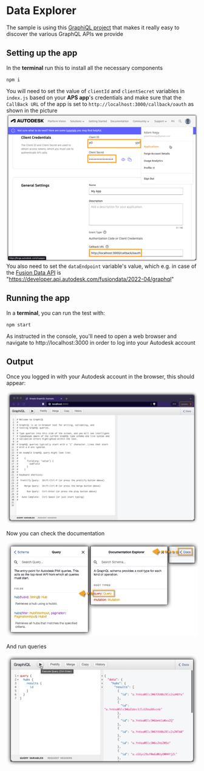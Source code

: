 # Data Explorer

The sample is using this [GraphiQL project](https://github.com/graphql/graphiql) that makes it really easy to discover the various GraphQL APIs we provide

## Setting up the app
In the **terminal** run this to install all the necessary components
```
npm i
``` 

You will need to set the value of `clientId` and `clientSecret` variables in `index.js` based on your **APS app**'s credentials and make sure that the `CallBack URL` of the app is set to `http://localhost:3000/callback/oauth` as shown in the picture\
![Get 3-legged token](./readme/APSCredentials.png)
You also need to set the `dataEndpoint` variable's value, which e.g. in case of the [Fusion Data API](https://forge.autodesk.com/en/docs/fusiondata/v1/developers_guide/overview/) is "https://developer.api.autodesk.com/fusiondata/2022-04/graphql"

## Running the app
In a **terminal**, you can run the test with:
```
npm start
```
As instructed in the console, you'll need to open a web browser and navigate to http://localhost:3000 in order to log into your Autodesk account 

## Output

Once you logged in with your Autodesk account in the browser, this should appear:

![GraphiQL](./readme/GraphiQL.png)

Now you can check the documentation

![Docs](./readme/Docs.png)

And run queries

![Queries](./thumbnail.png)

